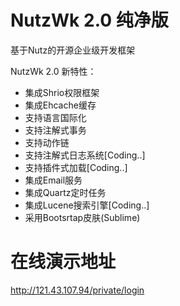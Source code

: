 NutzWk 2.0 纯净版
======

基于Nutz的开源企业级开发框架


NutzWk 2.0 新特性：
*   集成Shrio权限框架
*   集成Ehcache缓存
*   支持语言国际化
*   支持注解式事务
*   支持动作链
*   支持注解式日志系统[Coding..]
*   支持插件式加载[Coding..]
*   集成Email服务
*   集成Quartz定时任务
*   集成Lucene搜索引擎[Coding..]
*   采用Bootsrtap皮肤(Sublime)



在线演示地址
============================================

<a href="http://121.43.107.94/private/login" target="_blank">http://121.43.107.94/private/login</a>
